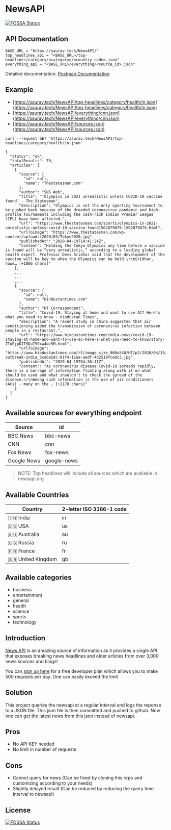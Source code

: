 # NewsAPI
[![FOSSA Status](https://app.fossa.io/api/projects/git%2Bgithub.com%2FSauravKanchan%2FNewsAPI.svg?type=shield)](https://app.fossa.io/projects/git%2Bgithub.com%2FSauravKanchan%2FNewsAPI?ref=badge_shield)


## API Documentation
```
BASE_URL = "https://saurav.tech/NewsAPI/"
top_headlines_api = "<BASE_URL>/top-headlines/category/<category>/<country_code>.json"
everything_api = "<BASE_URL>/everything/<source_id>.json"
```
Detailed documentation: [Postman Documentation](https://documenter.getpostman.com/view/3479169/Szf7zncp?version=latest)

## Example 
-   [https://saurav.tech/NewsAPI/top-headlines/category/health/in.json](https://saurav.tech/NewsAPI/top-headlines/category/health/in.json)
-   [https://saurav.tech/NewsAPI/everything/cnn.json](https://saurav.tech/NewsAPI/everything/cnn.json)
-   [https://saurav.tech/NewsAPI/sources.json](https://saurav.tech/NewsAPI/sources.json)
```shell script
curl --request GET 'https://saurav.tech/NewsAPI/top-headlines/category/health/in.json'
```

```
{
  "status": "ok",
  "totalResults": 70,
  "articles": [
    {
      "source": {
        "id": null,
        "name": "Thestatesman.com"
      },
      "author": "SNS Web",
      "title": "‘Olympics in 2021 unrealistic unless COVID-19 vaccine found’ - The Statesman",
      "description": "Olympics is not the only sporting tournament to be pushed back because of the dreaded coronavirus pandemic and high-profile tournaments including the cash-rich Indian Premier League (IPL) have been affected.",
      "url": "https://www.thestatesman.com/sports/olympics-in-2021-unrealistic-unless-covid-19-vaccine-found1502879079-1502879079.html",
      "urlToImage": "https://www.thestatesman.com/wp-content/uploads/2020/03/Tokyo2020.jpg",
      "publishedAt": "2020-04-19T14:41:24Z",
      "content": "Holding the Tokyo Olympics any time before a vaccine is found will be “very unrealistic,” according to a leading global health expert. Professor Devi Sridhar said that the development of the vaccine will be key to when the Olympics can be held.\r\nSridhar, howe… [+1886 chars]"
    },
    ...
    ...
    ...
    {
      "source": {
        "id": null,
        "name": "Hindustantimes.com"
      },
      "author": "HT Correspondent",
      "title": "Covid-19: Staying at home and want to use AC? Here’s what you need to know - Hindustan Times",
      "description": "A recent study in China suggested that air conditioning aided the transmission of coronavirus infection between people in a restaurant.",
      "url": "https://www.hindustantimes.com/india-news/covid-19-staying-at-home-and-want-to-use-ac-here-s-what-you-need-to-know/story-ZToEjpKIT5DuT99xw4wz5M.html",
      "urlToImage": "https://www.hindustantimes.com/rf/image_size_960x540/HT/p2/2020/04/19/Pictures/virus-outbreak-india_5ceba5dc-81f4-11ea-aedf-4d2519fcedc3.jpg",
      "publishedAt": "2020-04-19T04:36:11Z",
      "content": "As coronavirus disease Covid-19 spreads rapidly, there is a barrage of information floating along with it on what should be used and what shouldn’t to check the spread of the disease.\r\nAmong such information is the use of air conditioners (ACs) - many on the … [+2178 chars]"
    }
  ]
}
```

## Available sources for everything endpoint
| Source  | id |
| ------------- | ------------- |
| BBC News  | bbc-news  |
| CNN | cnn  |
| Fox News | fox-news  |
| Google News | google-news  |

> NOTE: Top headlines will include all sources which are available in newsapi.org 

## Available Countries
| Country  | 2-letter ISO 3166-1 code |
| ------------- | ------------- |
| :india:	India  | in  |
|  :us:	USA | us  |
|  :australia:	Australia | au  |
|  :us:	Russia | ru  |
|  :fr:	France | fr  |
|  :gb:	United Kingdom | gb  |

## Available categories
- business
- entertainment
- general
- health
- science
- sports
- technology

## Introduction

[News API](https://newsapi.org/) is an amazing source of information as it provides a single API that exposes breaking news headlines and older articles from over 3,000 news sources and blogs!

You can [sign up here](https://newsapi.org/account) for a free developer plan which allows you to make 500 requests per day. One can easily exceed the limit

## Solution

This project queries the newsapi at a regular interval and logs the reponse to a JSON file.
This json file is then committed and pushed to github. Now one can get the latest news from this json instead of newsapi.

## Pros

- No API KEY needed
- No limit in number of requests

## Cons

- Cannot query for news (Can be fixed by cloning this repo and customizing according to your needs)
- Slightly delayed result (Can be reduced by reducing the query time interval to newsapi)


## License
[![FOSSA Status](https://app.fossa.io/api/projects/git%2Bgithub.com%2FSauravKanchan%2FNewsAPI.svg?type=large)](https://app.fossa.io/projects/git%2Bgithub.com%2FSauravKanchan%2FNewsAPI?ref=badge_large)